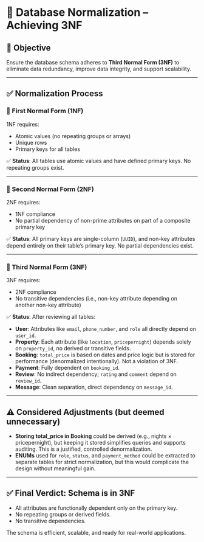 # 🧠 Database Normalization – Achieving 3NF

## 🎯 Objective
Ensure the database schema adheres to **Third Normal Form (3NF)** to eliminate data redundancy, improve data integrity, and support scalability.

---

## ✅ Normalization Process

### 📗 First Normal Form (1NF)
1NF requires:
- Atomic values (no repeating groups or arrays)
- Unique rows
- Primary keys for all tables

✅ **Status**: All tables use atomic values and have defined primary keys. No repeating groups exist.

---

### 📘 Second Normal Form (2NF)
2NF requires:
- 1NF compliance
- No partial dependency of non-prime attributes on part of a composite primary key

✅ **Status**: All primary keys are single-column (`UUID`), and non-key attributes depend entirely on their table’s primary key. No partial dependencies exist.

---

### 📙 Third Normal Form (3NF)
3NF requires:
- 2NF compliance
- No transitive dependencies (i.e., non-key attribute depending on another non-key attribute)

✅ **Status**: After reviewing all tables:

- **User**: Attributes like `email`, `phone_number`, and `role` all directly depend on `user_id`.
- **Property**: Each attribute (like `location`, `pricepernight`) depends solely on `property_id`, no derived or transitive fields.
- **Booking**: `total_price` is based on dates and price logic but is stored for performance (denormalized intentionally). Not a violation of 3NF.
- **Payment**: Fully dependent on `booking_id`.
- **Review**: No indirect dependency; `rating` and `comment` depend on `review_id`.
- **Message**: Clean separation, direct dependency on `message_id`.

---

## ⚠️ Considered Adjustments (but deemed unnecessary)

- **Storing total_price in Booking** could be derived (e.g., nights × pricepernight), but keeping it stored simplifies queries and supports auditing. This is a justified, controlled denormalization.
- **ENUMs** used for `role`, `status`, and `payment_method` could be extracted to separate tables for strict normalization, but this would complicate the design without meaningful gain.

---

## ✅ Final Verdict: Schema is in **3NF**

- All attributes are functionally dependent only on the primary key.
- No repeating groups or derived fields.
- No transitive dependencies.

The schema is efficient, scalable, and ready for real-world applications.


